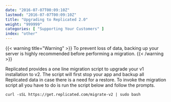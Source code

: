 ```yaml
---
date: "2016-07-07T00:09:10Z"
lastmod: "2016-07-07T00:09:10Z"
title: "Upgrading to Replicated 2.0"
weight: "999999"
categories: [ "Supporting Your Customers" ]
index: "other"
---
```


{{< warning title="Warning" >}}
To prevent loss of data, backing up your server is highly recommended before performing a migration.
{{< /warning >}}

Replicated provides a one line migration script to upgrade your v1 installation to v2. The script will first stop 
your app and backup all Replicated data in case there is a need for a restore. To invoke the migration script all 
you have to do is run the script below and follow the prompts.

```shell
curl -sSL https://get.replicated.com/migrate-v2 | sudo bash
```

